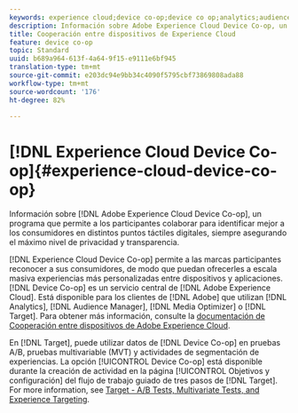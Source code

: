 ```yaml
---
keywords: experience cloud;device co-op;device co op;analytics;audience manager;aam;media optimizer;device graph
description: Información sobre Adobe Experience Cloud Device Co-op, un programa que permite a los participantes colaborar para identificar mejor a los consumidores en distintos puntos de contacto digital, siempre asegurando el máximo nivel de privacidad y transparencia.
title: Cooperación entre dispositivos de Experience Cloud
feature: device co-op
topic: Standard
uuid: b689a964-613f-4a64-9f15-e9111e6bf945
translation-type: tm+mt
source-git-commit: e203dc94e9bb34c4090f5795cbf73869808ada88
workflow-type: tm+mt
source-wordcount: '176'
ht-degree: 82%

---
```



# [!DNL Experience Cloud Device Co-op]{#experience-cloud-device-co-op}

Información sobre [!DNL Adobe Experience Cloud Device Co-op], un programa que permite a los participantes colaborar para identificar mejor a los consumidores en distintos puntos táctiles digitales, siempre asegurando el máximo nivel de privacidad y transparencia.

[!DNL Experience Cloud Device Co-op] permite a las marcas participantes reconocer a sus consumidores, de modo que puedan ofrecerles a escala masiva experiencias más personalizadas entre dispositivos y aplicaciones. [!DNL Device Co-op] es un servicio central de [!DNL Adobe Experience Cloud]. Está disponible para los clientes de [!DNL Adobe] que utilizan [!DNL Analytics], [!DNL Audience Manager], [!DNL Media Optimizer] o [!DNL Target]. Para obtener más información, consulte la [documentación de Cooperación entre dispositivos de Adobe Experience Cloud](https://docs.adobe.com/content/help/en/device-co-op/using/home.html).

En [!DNL Target], puede utilizar datos de [!DNL Device Co-op] en pruebas A/B, pruebas multivariable (MVT) y actividades de segmentación de experiencias. La opción [!UICONTROL Device Co-op] está disponible durante la creación de actividad en la página [!UICONTROL Objetivos y configuración] del flujo de trabajo guiado de tres pasos de [!DNL Target]. For more information, see [Target - A/B Tests, Multivariate Tests, and Experience Targeting](https://docs.adobe.com/content/help/en/device-co-op/using/data/target.html).
